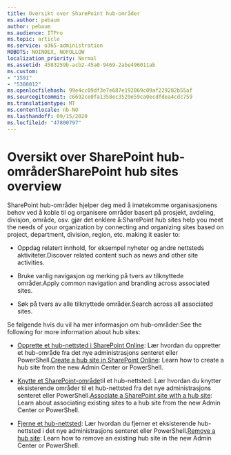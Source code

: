 ```yaml
---
title: Oversikt over SharePoint hub-områder
ms.author: pebaum
author: pebaum
ms.audience: ITPro
ms.topic: article
ms.service: o365-administration
ROBOTS: NOINDEX, NOFOLLOW
localization_priority: Normal
ms.assetid: 4583259b-acb2-45a0-9469-2abe496011ab
ms.custom:
- "1591"
- "5300012"
ms.openlocfilehash: 99e4cc09df3e7e687e192069c09af229202b55af
ms.sourcegitcommit: c6692ce0fa1358ec3529e59ca0ecdfdea4cdc759
ms.translationtype: MT
ms.contentlocale: nb-NO
ms.lasthandoff: 09/15/2020
ms.locfileid: "47800797"
---
```

# <a name="sharepoint-hub-sites-overview"></a><span data-ttu-id="2d966-102">Oversikt over SharePoint hub-områder</span><span class="sxs-lookup"><span data-stu-id="2d966-102">SharePoint hub sites overview</span></span>

<span data-ttu-id="2d966-103">SharePoint hub-områder hjelper deg med å imøtekomme organisasjonens behov ved å koble til og organisere områder basert på prosjekt, avdeling, divisjon, område, osv. gjør det enklere å:</span><span class="sxs-lookup"><span data-stu-id="2d966-103">SharePoint hub sites help you meet the needs of your organization by connecting and organizing sites based on project, department, division, region, etc. making it easier to:</span></span>

- <span data-ttu-id="2d966-104">Oppdag relatert innhold, for eksempel nyheter og andre nettsteds aktiviteter.</span><span class="sxs-lookup"><span data-stu-id="2d966-104">Discover related content such as news and other site activities.</span></span>

- <span data-ttu-id="2d966-105">Bruke vanlig navigasjon og merking på tvers av tilknyttede områder.</span><span class="sxs-lookup"><span data-stu-id="2d966-105">Apply common navigation and branding across associated sites.</span></span> 

- <span data-ttu-id="2d966-106">Søk på tvers av alle tilknyttede områder.</span><span class="sxs-lookup"><span data-stu-id="2d966-106">Search across all associated sites.</span></span>

<span data-ttu-id="2d966-107">Se følgende hvis du vil ha mer informasjon om hub-områder:</span><span class="sxs-lookup"><span data-stu-id="2d966-107">See the following for more information about hub sites:</span></span>
- <span data-ttu-id="2d966-108">[Opprette et hub-nettsted i SharePoint Online](https://docs.microsoft.com/sharepoint/create-hub-site): Lær hvordan du oppretter et hub-område fra det nye administrasjons senteret eller PowerShell.</span><span class="sxs-lookup"><span data-stu-id="2d966-108">[Create a hub site in SharePoint Online](https://docs.microsoft.com/sharepoint/create-hub-site): Learn how to create a hub site from the new Admin Center or PowerShell.</span></span>

- <span data-ttu-id="2d966-109">[Knytte et SharePoint-område](https://support.office.com/article/associate-a-sharepoint-site-with-a-hub-site-ae0009fd-af04-4d3d-917d-88edb43efc05)til et hub-nettsted: Lær hvordan du knytter eksisterende områder til et hub-nettsted fra det nye administrasjons senteret eller PowerShell.</span><span class="sxs-lookup"><span data-stu-id="2d966-109">[Associate a SharePoint site with a hub site](https://support.office.com/article/associate-a-sharepoint-site-with-a-hub-site-ae0009fd-af04-4d3d-917d-88edb43efc05): Learn about associating existing sites to a hub site from the new Admin Center or PowerShell.</span></span>

- <span data-ttu-id="2d966-110">[Fjerne et hub-nettsted](https://docs.microsoft.com/sharepoint/remove-hub-site): Lær hvordan du fjerner et eksisterende hub-nettsted i det nye administrasjons senteret eller PowerShell.</span><span class="sxs-lookup"><span data-stu-id="2d966-110">[Remove a hub site](https://docs.microsoft.com/sharepoint/remove-hub-site): Learn how to remove an existing hub site in the new Admin Center or PowerShell.</span></span>

